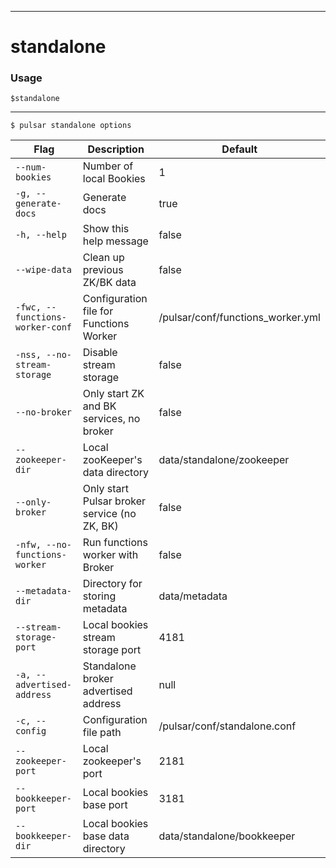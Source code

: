 ------------

# standalone

### Usage

`$standalone`

------------



```bdocs-tab:example_shell
$ pulsar standalone options
```

|Flag|Description|Default|
|---|---|---|
| `--num-bookies` | Number of local Bookies|1|
| `-g, --generate-docs` | Generate docs|true|
| `-h, --help` | Show this help message|false|
| `--wipe-data` | Clean up previous ZK/BK data|false|
| `-fwc, --functions-worker-conf` | Configuration file for Functions Worker|/pulsar/conf/functions_worker.yml|
| `-nss, --no-stream-storage` | Disable stream storage|false|
| `--no-broker` | Only start ZK and BK services, no broker|false|
| `--zookeeper-dir` | Local zooKeeper's data directory|data/standalone/zookeeper|
| `--only-broker` | Only start Pulsar broker service (no ZK, BK)|false|
| `-nfw, --no-functions-worker` | Run functions worker with Broker|false|
| `--metadata-dir` | Directory for storing metadata|data/metadata|
| `--stream-storage-port` | Local bookies stream storage port|4181|
| `-a, --advertised-address` | Standalone broker advertised address|null|
| `-c, --config` | Configuration file path|/pulsar/conf/standalone.conf|
| `--zookeeper-port` | Local zookeeper's port|2181|
| `--bookkeeper-port` | Local bookies base port|3181|
| `--bookkeeper-dir` | Local bookies base data directory|data/standalone/bookkeeper|


